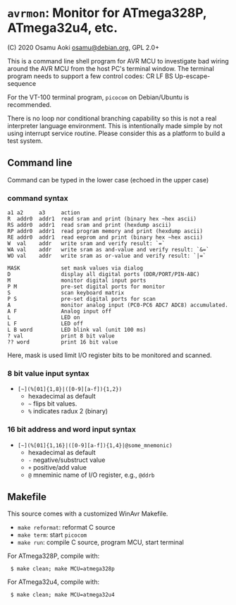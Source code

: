 # `avrmon`: Monitor for ATmega328P, ATmega32u4, etc.

(C) 2020    Osamu Aoki <osamu@debian.org>, GPL 2.0+

This is a command line shell program for AVR MCU to investigate bad wiring
around the AVR MCU from the host PC's terminal window.  The terminal program
needs to support a few control codes: CR LF BS Up-escape-sequence

For the VT-100 terminal program, `picocom` on Debian/Ubuntu is recommended.

There is no loop nor conditional branching capability so this is not a real
interpreter language environment.  This is intentionally made simple by not
using interrupt service routine.  Please consider this as a platform to build a
test system.

## Command line

Command can be typed in the lower case (echoed in the upper case)

### command syntax

```
a1 a2     a3     action
R  addr0  addr1  read sram and print (binary hex ~hex ascii)
RS addr0  addr1  read sram and print (hexdump ascii)
RP addr0  addr1  read program memory and print (hexdump ascii)
RE addr0  addr1  read eeprom and print (binary hex ~hex ascii)
W  val    addr   write sram and verify result: `=`
WA val    addr   write sram as and-value and verify result: `&=`
WO val    addr   write sram as or-value and verify result: `|=`

MASK             set mask values via dialog
D                display all digital ports (DDR/PORT/PIN-ABC)
M                monitor digital input ports
P M              pre-set digital ports for monitor
S                scan keyboard matrix
P S              pre-set digital ports for scan
A                monitor analog input (PC0-PC6 ADC7 ADC8) accumulated.
A F              Analog input off
L                LED on
L F              LED off
L B word         LED blink val (unit 100 ms)
? val            print 8 bit value
?? word          print 16 bit value
```
Here, mask is used limit I/O register bits to be monitored and scanned.

### 8 bit value input syntax

* `[~](%[01]{1,8}|([0-9][a-f]){1,2})`
    * hexadecimal as default
    * `~` flips bit values.
    * `%` indicates radux 2 (binary)


### 16 bit address and word input syntax

* `[~](%[01]{1,16}|([0-9][a-f]){1,4}|@some_mnemonic)`
    * hexadecimal as default
    * `-` negative/substruct value
    * `+` positive/add value
    * `@` mneminic name of I/O register, e.g., `@ddrb`

## Makefile

This source comes with a customized WinAvr Makefile.

* `make reformat`: reformat C source
* `make term`: start `picocom`
* `make run`: compile C source, program MCU, start terminal

For ATmega328P, compile with:

```
 $ make clean; make MCU=atmega328p
```

For ATmega32u4, compile with:

```
 $ make clean; make MCU=atmega32u4
```

